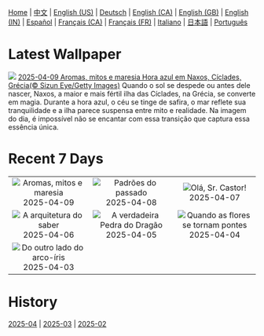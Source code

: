 [Home](../README.md) | [中文](zh-CN.md) | [English (US)](en-US.md) | [Deutsch](de-DE.md) | [English (CA)](en-CA.md) | [English (GB)](en-GB.md) | [English (IN)](en-IN.md) | [Español](es-ES.md) | [Français (CA)](fr-CA.md) | [Français (FR)](fr-FR.md) | [Italiano](it-IT.md) | [日本語](ja-JP.md) | [Português](pt-BR.md)

# Latest Wallpaper
![](https://www.bing.com/th?id=OHR.BlueNaxos_PT-BR1208172497_UHD.jpg)
[2025-04-09 Aromas, mitos e maresia Hora azul em Naxos, Cíclades, Grécia(© Sizun Eye/Getty Images)](https://www.bing.com/th?id=OHR.BlueNaxos_PT-BR1208172497_UHD.jpg)
Quando o sol se despede ou antes dele nascer, Naxos, a maior e mais fértil ilha das Cíclades, na Grécia, se converte em magia. Durante a hora azul, o céu se tinge de safira, o mar reflete sua tranquilidade e a ilha parece suspensa entre mito e realidade. Na imagem do dia, é impossível não se encantar com essa transição que captura essa essência única.

# Recent 7 Days
|  |  |  |
|:---:|:---:|:---:|
| ![](https://www.bing.com/th?id=OHR.BlueNaxos_PT-BR1208172497_400x240.jpg "Aromas, mitos e maresia") 2025-04-09 | ![](https://www.bing.com/th?id=OHR.ParoTsechu_PT-BR0804311067_400x240.jpg "Padrões do passado") 2025-04-08 | ![](https://www.bing.com/th?id=OHR.BeaverDay_PT-BR0574676705_400x240.jpg "Olá, Sr. Castor!") 2025-04-07 |
| ![](https://www.bing.com/th?id=OHR.PeabodyBaltimore_PT-BR0400301029_400x240.jpg "A arquitetura do saber") 2025-04-06 | ![](https://www.bing.com/th?id=OHR.GaztelugatxeSunset_PT-BR7140171016_400x240.jpg "A verdadeira Pedra do Dragão") 2025-04-05 | ![](https://www.bing.com/th?id=OHR.CherryBlossomDC_PT-BR6371827217_400x240.jpg "Quando as flores se tornam pontes") 2025-04-04 |
| ![](https://www.bing.com/th?id=OHR.SaguaroRainbow_PT-BR3397933674_400x240.jpg "Do outro lado do arco-íris") 2025-04-03 |  |  |

# History
[2025-04](../archives/wallpaper/pt-BR/w_2025_04.md) | [2025-03](../archives/wallpaper/pt-BR/w_2025_03.md) | [2025-02](../archives/wallpaper/pt-BR/w_2025_02.md)
